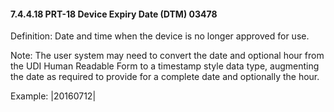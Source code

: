 #### 7.4.4.18 PRT-18 Device Expiry Date (DTM) 03478

Definition: Date and time when the device is no longer approved for use.

Note: The user system may need to convert the date and optional hour from the UDI Human Readable Form to a timestamp style data type, augmenting the date as required to provide for a complete date and optionally the hour.

Example: |20160712|
